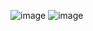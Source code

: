 ![image](https://github.com/Marcus0035/qr-code-generator/assets/89163014/145e9d54-d1f4-415c-a9aa-3debbc4c63fa)
![image](https://github.com/Marcus0035/qr-code-generator/assets/89163014/c3a92945-b940-4fc5-b39e-831404d7c6dc)
